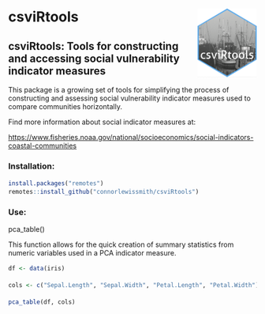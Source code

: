 # csviRtools <img src="man/figures/logo.png" align="right" alt="" width="120" />

## csviRtools: Tools for constructing and accessing social vulnerability indicator measures

This package is a growing set of tools for simplifying the process of constructing and assessing social vulnerability indicator measures used to compare communities horizontally. 

Find more information about social indicator measures at:

https://www.fisheries.noaa.gov/national/socioeconomics/social-indicators-coastal-communities

### Installation:

``` r
install.packages("remotes")
remotes::install_github("connorlewissmith/csviRtools")
```

### Use:

pca_table()

This function allows for the quick creation of summary statistics from numeric variables used in a PCA indicator measure.  

``` r
df <- data(iris)

cols <- c("Sepal.Length", "Sepal.Width", "Petal.Length", "Petal.Width")

pca_table(df, cols)

```

